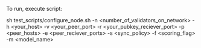 To run, execute script:

sh test_scripts/configure_node.sh -n <number_of_validators_on_network> -h <your_host> -v <your_peer_port> -r <your_pubkey_reciever_port> -p <peer_hosts> -e <peer_reciever_ports> -s <sync_policy> -f <scoring_flag> -m <model_name>